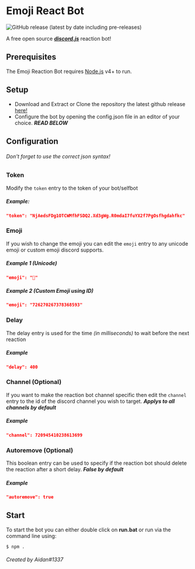 # Emoji React Bot
![GitHub release (latest by date including pre-releases)](https://img.shields.io/github/v/release/aidanwd/ReactionBot?include_prereleases)

A free open source [***discord.js***](https://discord.js.org/#/) reaction bot!

## Prerequisites

The Emoji Reaction Bot requires [Node.js](https://nodejs.org/) v4+ to run.

## Setup
- Download and Extract or Clone the repository the latest github release [here!](https://github.com/aidanwd/ReactionBot/archive/master.zip)
- Configure the bot by opening the config.json file in an editor of your choice. ***READ BELOW***

## Configuration
###### Don't forget to use the correct json syntax!
### Token
Modify the `token` entry to the token of your bot/selfbot
##### Example:
```json
"token": "NjAedsFDg1OTCWMfhFSDQ2.Xd3gWg.R0mdaI7fuYX2f7PgOsfhgdahfkc"
```

### Emoji
 If you wish to change the emoji you can edit the `emoji` entry to any unicode emoji or custom emoji discord supports.
##### Example 1 (Unicode)
```json
"emoji": "🤡"
```
##### Example 2 (Custom Emoji using ID)
```json
"emoji": "726270267378368593"
```

### Delay
The delay entry is used for the time *(in milliseconds)* to wait before the next reaction
##### Example
```json
"delay": 400
```
### Channel (Optional)
If you want to make the reaction bot channel specific then edit the `channel` entry to the id of the discord channel you wish to target. ***Applys to all channels by default***
##### Example
```json
"channel": 720945410238613699
```
### Autoremove (Optional)
This boolean entry can be used to specify if the reaction bot should delete the reaction after a short delay. ***False by default***
##### Example
```json
"autoremove": true
```
## Start
 To start the bot you can either double click on **run.bat** or run via the command line using:
 ```shell
 $ npm .
 ```

###### Created by Aidan#1337